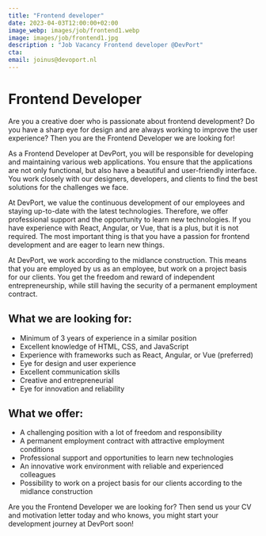 ```yaml
---
title: "Frontend developer"
date: 2023-04-03T12:00:00+02:00
image_webp: images/job/frontend1.webp
image: images/job/frontend1.jpg
description : "Job Vacancy Frontend developer @DevPort"
cta:
email: joinus@devoport.nl
---
```


# Frontend Developer

Are you a creative doer who is passionate about frontend development? Do you have a sharp eye for design and are always working to improve the user experience? Then you are the Frontend Developer we are looking for!

As a Frontend Developer at DevPort, you will be responsible for developing and maintaining various web applications. You ensure that the applications are not only functional, but also have a beautiful and user-friendly interface. You work closely with our designers, developers, and clients to find the best solutions for the challenges we face.

At DevPort, we value the continuous development of our employees and staying up-to-date with the latest technologies. Therefore, we offer professional support and the opportunity to learn new technologies. If you have experience with React, Angular, or Vue, that is a plus, but it is not required. The most important thing is that you have a passion for frontend development and are eager to learn new things.

At DevPort, we work according to the midlance construction. This means that you are employed by us as an employee, but work on a project basis for our clients. You get the freedom and reward of independent entrepreneurship, while still having the security of a permanent employment contract.

## What we are looking for:

* Minimum of 3 years of experience in a similar position
* Excellent knowledge of HTML, CSS, and JavaScript
* Experience with frameworks such as React, Angular, or Vue (preferred)
* Eye for design and user experience
* Excellent communication skills
* Creative and entrepreneurial
* Eye for innovation and reliability

## What we offer:

* A challenging position with a lot of freedom and responsibility
* A permanent employment contract with attractive employment conditions
* Professional support and opportunities to learn new technologies
* An innovative work environment with reliable and experienced colleagues
* Possibility to work on a project basis for our clients according to the midlance construction

Are you the Frontend Developer we are looking for? Then send us your CV and motivation letter today and who knows, you might start your development journey at DevPort soon!